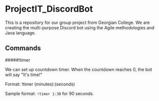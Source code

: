 # ProjectIT_DiscordBot
This is a repository for our group project from Georgian College. We are creating the multi-purpose Discord bot using the Agile methodologies and Java language.

## Commands
#####!timer 
<p>We can set up countdown timer. When the countdown reaches 0, the bot will say "It's time!"</p>
<p>Format: !timer (minutes):(seconds)</p>
<p>Sample format: <code>!timer 1:30</code> for 90 seconds.</p>